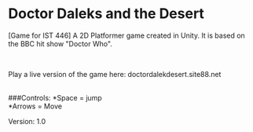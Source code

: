 # Doctor Daleks and the Desert
[Game for IST 446] A 2D Platformer game created in Unity. It is based on the BBC hit show "Doctor Who". 

<br>

Play a live version of the game here: doctordalekdesert.site88.net

<br>
###Controls:
  *Space  = jump <br>
  *Arrows = Move

Version: 1.0

<br>
